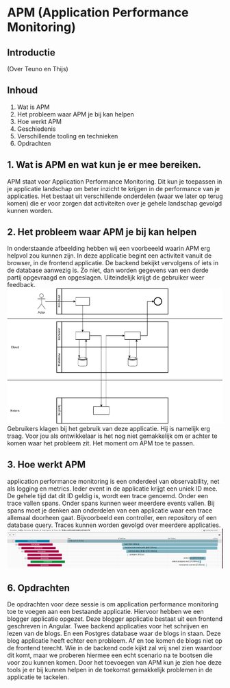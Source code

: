 # APM (Application Performance Monitoring)

## Introductie
(Over Teuno en Thijs)

## Inhoud
1. Wat is APM
2. Het probleem waar APM je bij kan helpen
3. Hoe werkt APM
4. Geschiedenis
5. Verschillende tooling en technieken
6. Opdrachten

## 1. Wat is APM en wat kun je er mee bereiken.
APM staat voor Application Performance Monitoring. Dit kun je toepassen in je applicatie landschap om beter inzicht te krijgen in de performance van je applicaties. 
Het bestaat uit verschillende onderdelen (waar we later op terug komen) die er voor zorgen dat activiteiten over je gehele landschap gevolgd kunnen worden. 

## 2. Het probleem waar APM je bij kan helpen
In onderstaande afbeelding hebben wij een voorbeeeld waarin APM erg helpvol zou kunnen zijn. In deze applicatie begint een activiteit vanuit de browser, in de frontend applicatie. De backend bekijkt vervolgens of iets in de database aanwezig is. Zo niet, dan worden gegevens van een derde partij opgevraagd en opgeslagen. Uiteindelijk krijgt de gebruiker weer feedback.
![Het probleem](img/pres_het_probleem.png)
Gebruikers klagen bij het gebruik van deze applicatie. Hij is namelijk erg traag. Voor jou als ontwikkelaar is het nog niet gemakkelijk om er achter te komen waar het probleem zit. Het moment om APM toe te passen.

## 3. Hoe werkt APM
application performance monitoring is een onderdeel van observability, net als logging en metrics.
Ieder event in de applicatie krijgt een uniek ID mee. De gehele tijd dat dit ID geldig is, wordt een trace genoemd. Onder een trace vallen spans. Onder spans kunnen weer meerdere events vallen. Bij spans moet je denken aan onderdelen van een applicatie waar een trace allemaal doorheen gaat. Bijvoorbeeld een controller, een repository of een database query. Traces kunnen worden gevolgd over meerdere applicaties.
![Traces](img/pres_traces_voorbeeld.png)

## 6. Opdrachten
De opdrachten voor deze sessie is om application performance monitoring toe te voegen aan een bestaande applicatie. Hiervoor hebben we een blogger applicatie opgezet. Deze blogger applicatie bestaat uit een frontend geschreven in Angular. Twee backend applicaties voor het schrijven en lezen van de blogs. En een Postgres database waar de blogs in staan. Deze blog applicatie heeft echter een probleem. Af en toe komen de blogs niet op de frontend terecht. Wie in de backend code kijkt zal vrij snel zien waardoor dit komt, maar we proberen hiermee een echt scenario na te bootsen die voor zou kunnen komen. Door het toevoegen van APM kun je zien hoe deze tools je er bij kunnen helpen in de toekomst gemakkelijk problemen in de applicatie te tackelen. 